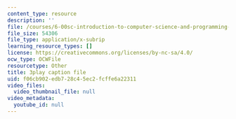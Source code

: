 ```yaml
---
content_type: resource
description: ''
file: /courses/6-00sc-introduction-to-computer-science-and-programming-spring-2011/f06cb902edb728c45ec2fcffe6a22311_Mx0uXIBD-yA.srt
file_size: 54306
file_type: application/x-subrip
learning_resource_types: []
license: https://creativecommons.org/licenses/by-nc-sa/4.0/
ocw_type: OCWFile
resourcetype: Other
title: 3play caption file
uid: f06cb902-edb7-28c4-5ec2-fcffe6a22311
video_files:
  video_thumbnail_file: null
video_metadata:
  youtube_id: null
---
```

